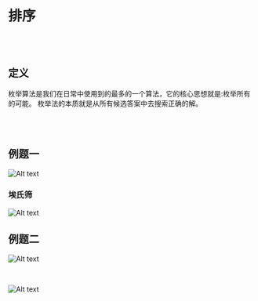 # 排序

<br>
<br>

## 定义
枚举算法是我们在日常中使用到的最多的一个算法，它的核心思想就是:枚举所有的可能。 枚举法的本质就是从所有候选答案中去搜索正确的解。


<br>
<br>


## 例题一
![Alt text](image.png)
### 埃氏筛
![Alt text](image-1.png)

## 例题二
![Alt text](image-2.png)

<br>

![Alt text](image-3.png)